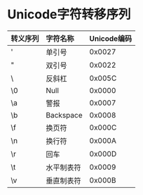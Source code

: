 # Unicode字符转移序列

| 转义序列 | 字符名称 | Unicode编码 |
| :--- | :--- | :--- |
| \' | 单引号 | 0x0027 |
| \" | 双引号 | 0x0022 |
| \ | 反斜杠 | 0x005C |
| \0 | Null | 0x0000 |
| \a | 警报 | 0x0007 |
| \b | Backspace | 0x0008 |
| \f | 换页符 | 0x000C |
| \n | 换行符 | 0x000A |
| \r | 回车 | 0x000D |
| \t | 水平制表符 | 0x0009 |
| \v | 垂直制表符 | 0x000B |



